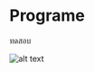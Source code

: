 # Programe
ทดสอบ

![alt text](https://raw.githubusercontent.com/username/projectname/branch/path/to/img.png)